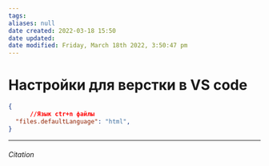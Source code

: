 ```yaml
---
tags: 
aliases: null
date created: 2022-03-18 15:50
date updated:
date modified: Friday, March 18th 2022, 3:50:47 pm
---
```


# Настройки для верстки в VS code

```json
{
	  //Язык ctr+n файлы
  "files.defaultLanguage": "html",
}
```

---

###### Citation
